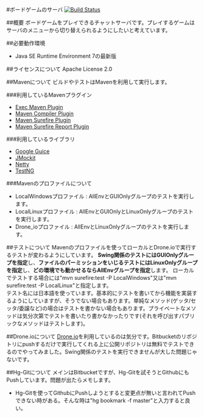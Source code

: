 ﻿#ボードゲームのサーバ
[![Build Status](https://drone.io/bitbucket.org/OkunoHosomichi/boardgameserver/status.png)](https://drone.io/bitbucket.org/OkunoHosomichi/boardgameserver/latest)

##概要
ボードゲームをプレイできるチャットサーバです。プレイするゲームはサーバのメニューから切り替えられるようにしたいと考えています。

##必要動作環境
* Java SE Runtime Environment 7の最新版

##ライセンスについて
Apache License 2.0

##Mavenについて
ビルドやテストはMavenを利用して実行します。

###利用しているMavenプラグイン
* [Exec Maven Plugin](http://mojo.codehaus.org/exec-maven-plugin/)
* [Maven Compiler Plugin](https://maven.apache.org/plugins/maven-compiler-plugin/)
* [Maven Surefire Plugin](https://maven.apache.org/surefire/maven-surefire-plugin/)
* [Maven Surefire Report Plugin](https://maven.apache.org/surefire/maven-surefire-report-plugin/)

###利用しているライブラリ
* [Google Guice](https://code.google.com/p/google-guice/)
* [JMockit](https://code.google.com/p/jmockit/)
* [Netty](http://netty.io/)
* [TestNG](http://testng.org/doc/index.html)

###Mavenのプロファイルについて
* LocalWindowsプロファイル : AllEnvとGUIOnlyグループのテストを実行します。
* LocalLinuxプロファイル : AllEnvとGUIOnlyとLinuxOnlyグループのテストを実行します。
* Drone_ioプロファイル : AllEnvとLinuxOnlyグループのテストを実行します。

##テストについて
Mavenのプロファイルを使ってローカルとDrone.ioで実行するテストが変わるようにしています。
**Swing関係のテストにはGUIOnlyグループを指定**し、**ファイルのパーミッションをいじるテストにはLinuxOnlyグループを指定**し、**どの環境でも動かせるならAllEnvグループを指定**します。
ローカルでテストする場合には"mvn surefire:test -P LocalWindows"又は"mvn surefire:test -P LocalLinux"と指定します。  
テスト名には日本語を使っています。基本的にテストを書いてから機能を実装するようにしていますが、そうでない場合もあります。単純なメソッド(ゲッタ/セッタ/委譲など)の場合はテストを書かない場合もあります。プライベートなメソッドは気分次第でテストを書いたり書かなかったりです(それを呼び出すパブリックなメソッドはテストします)。

##Drone.ioについて
[Drone.io](https://drone.io/)を利用しているのは気分です。Bitbucketのリポジトリにpushするだけで実行してくれる上に公開リポジトリは無料でテストできるのでやってみました。Swing関係のテストを実行できませんが大した問題じゃないです。

##Hg-Gitについて
メインはBitbucketですが、Hg-Gitを試そうとGithubにもPushしています。問題が出たらメモします。  
* Hg-Gitを使ってGithubにPushしようとすると変更点が無いと言われてPushできない時がある。そんな時は"hg bookmark -f master"と入力すると良い。